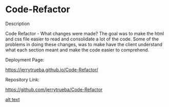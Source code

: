 # Code-Refactor

Description

Code Refactor - What changes were made?
The goal was to make the html and css file easier to read and consolidate a lot of the code. Some of the problems in doing these changes, was to make have the client understand what each section meant and make the code easier to comprehend.


Deployment Page:

https://jerrytrueba.github.io/Code-Refactor/

Repository Link:

https://github.com/jerrytrueba/Code-Refactor

[alt text](assets/images/screenshot1.png)
